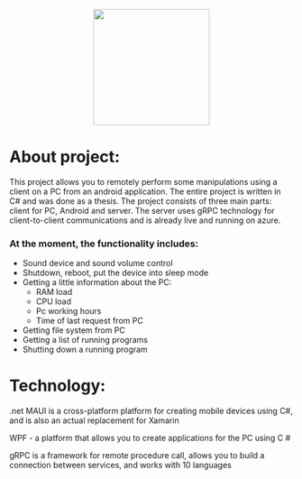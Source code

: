 <p align="center">
      <img src="https://i.ibb.co/Yk36TVM/2022-09-03-221214343.png" width="206">
</p>

# About project:
<p>This project allows you to remotely perform some manipulations using a client on a PC from an android application.
The entire project is written in C# and was done as a thesis. The project consists of three main parts: client for PC, Android and server. The server uses gRPC technology for client-to-client communications and is already live and running on azure.</p>

### At the moment, the functionality includes:
* Sound device and sound volume control
* Shutdown, reboot, put the device into sleep mode
* Getting a little information about the PC:
  + RAM load
  + CPU load
  + Pc working hours
  + Time of last request from PC
* Getting file system from PC
* Getting a list of running programs
* Shutting down a running program


# Technology:
<p>.net MAUI is a cross-platform platform for creating mobile devices using C#, and is also an actual replacement for Xamarin</p>
<p>WPF - a platform that allows you to create applications for the PC using C #</p>
<p>gRPC is a framework for remote procedure call, allows you to build a connection between services, and works with 10 languages</p>

